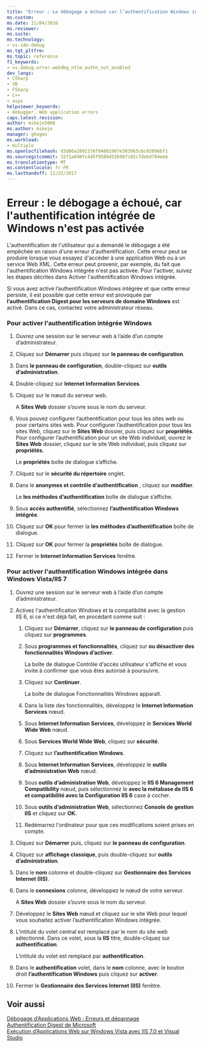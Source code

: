 ```yaml
---
title: "Erreur : Le débogage a échoué car l’authentification Windows intégrée n’est pas activée. | Documents Microsoft"
ms.custom: 
ms.date: 11/04/2016
ms.reviewer: 
ms.suite: 
ms.technology:
- vs-ide-debug
ms.tgt_pltfrm: 
ms.topic: reference
f1_keywords:
- vs.debug.error.webdbg_ntlm_authn_not_enabled
dev_langs:
- CSharp
- VB
- FSharp
- C++
- aspx
helpviewer_keywords:
- debugger, Web application errors
caps.latest.revision: 
author: mikejo5000
ms.author: mikejo
manager: ghogen
ms.workload:
- multiple
ms.openlocfilehash: d3d66a2892378f04061907e383965c6c02096bf1
ms.sourcegitcommit: 32f1a690fc445f9586d53698fc82c7debd784eeb
ms.translationtype: MT
ms.contentlocale: fr-FR
ms.lasthandoff: 12/22/2017
---
```

# <a name="error-debugging-failed-because-integrated-windows-authentication-is-not-enabled"></a>Erreur : le débogage a échoué, car l'authentification intégrée de Windows n'est pas activée
L'authentification de l'utilisateur qui a demandé le débogage a été empêchée en raison d'une erreur d'authentification. Cette erreur peut se produire lorsque vous essayez d'accéder à une application Web ou à un service Web XML. Cette erreur peut provenir, par exemple, du fait que l'authentification Windows intégrée n'est pas activée. Pour l'activer, suivez les étapes décrites dans Activer l'authentification Windows intégrée.  
  
 Si vous avez activé l’authentification Windows intégrée et que cette erreur persiste, il est possible que cette erreur est provoquée par **l’authentification Digest pour les serveurs de domaine Windows** est activé. Dans ce cas, contactez votre administrateur réseau.  
  
### <a name="to-enable-integrated-windows-authentication"></a>Pour activer l'authentification intégrée Windows  
  
1.  Ouvrez une session sur le serveur web à l’aide d’un compte d’administrateur.  
  
2.  Cliquez sur **Démarrer** puis cliquez sur **le panneau de configuration**.  
  
3.  Dans **le panneau de configuration**, double-cliquez sur **outils d’administration**.  
  
4.  Double-cliquez sur **Internet Information Services**.  
  
5.  Cliquez sur le nœud du serveur web.  
  
     A **Sites Web** dossier s’ouvre sous le nom du serveur.  
  
6.  Vous pouvez configurer l’authentification pour tous les sites web ou pour certains sites web. Pour configurer l’authentification pour tous les sites Web, cliquez sur le **Sites Web** dossier, puis cliquez sur **propriétés**. Pour configurer l’authentification pour un site Web individuel, ouvrez le **Sites Web** dossier, cliquez sur le site Web individuel, puis cliquez sur **propriétés**.  
  
     Le **propriétés** boîte de dialogue s’affiche.  
  
7.  Cliquez sur le **sécurité du répertoire** onglet.  
  
8.  Dans le **anonymes et contrôle d’authentification** , cliquez sur **modifier**.  
  
     Le **les méthodes d’authentification** boîte de dialogue s’affiche.  
  
9. Sous **accès authentifié**, sélectionnez **l’authentification Windows intégrée**.  
  
10. Cliquez sur **OK** pour fermer la **les méthodes d’authentification** boîte de dialogue.  
  
11. Cliquez sur **OK** pour fermer la **propriétés** boîte de dialogue.  
  
12. Fermer le **Internet Information Services** fenêtre.  
  
### <a name="to-enable-integrated-windows-authentication-in-windows-vistaiis-7"></a>Pour activer l'authentification Windows intégrée dans Windows Vista/IIS 7  
  
1.  Ouvrez une session sur le serveur web à l’aide d’un compte d’administrateur.  
  
2.  Activez l'authentification Windows et la compatibilité avec la gestion IIS 6, si ce n'est déjà fait, en procédant comme suit :  
  
    1.  Cliquez sur **Démarrer**, cliquez sur **le panneau de configuration** puis cliquez sur **programmes**.  
  
    2.  Sous **programmes et fonctionnalités**, cliquez sur **ou désactiver des fonctionnalités Windows d’activer**.  
  
         La boîte de dialogue Contrôle d'accès utilisateur s'affiche et vous invite à confirmer que vous êtes autorisé à poursuivre.  
  
    3.  Cliquez sur **Continuer**.  
  
         La boîte de dialogue Fonctionnalités Windows apparaît.  
  
    4.  Dans la liste des fonctionnalités, développez le **Internet Information Services** nœud.  
  
    5.  Sous **Internet Information Services**, développez le **Services World Wide Web** nœud.  
  
    6.  Sous **Services World Wide Web**, cliquez sur **sécurité**.  
  
    7.  Cliquez sur **l’authentification Windows**.  
  
    8.  Sous **Internet Information Services**, développez le **outils d’administration Web** nœud.  
  
    9. Sous **outils d’administration Web**, développez le **IIS 6 Management Compatibility** nœud, puis sélectionnez le **avec la métabase de IIS 6 et compatibilité avec la Configuration IIS 6** case à cocher.  
  
    10. Sous **outils d’administration Web**, sélectionnez **Console de gestion IIS** et cliquez sur **OK.**  
  
    11. Redémarrez l'ordinateur pour que ces modifications soient prises en compte.  
  
3.  Cliquez sur **Démarrer** puis, cliquez sur **le panneau de configuration**.  
  
4.  Cliquez sur **affichage classique**, puis double-cliquez sur **outils d’administration**.  
  
5.  Dans le **nom** colonne et double-cliquez sur **Gestionnaire des Services Internet (IIS)**.  
  
6.  Dans le **connexions** colonne, développez le nœud de votre serveur.  
  
     A **Sites Web** dossier s’ouvre sous le nom du serveur.  
  
7.  Développez le **Sites Web** nœud et cliquez sur le site Web pour lequel vous souhaitez activer l’authentification Windows intégrée.  
  
8.  L’intitulé du volet central est remplacé par le nom du site web sélectionné. Dans ce volet, sous la **IIS** titre, double-cliquez sur **authentification**.  
  
     L’intitulé du volet est remplacé par **authentification**.  
  
9. Dans le **authentification** volet, dans le **nom** colonne, avec le bouton droit **l’authentification Windows** puis cliquez sur **activer**.  
  
10. Fermer le **Gestionnaire des Services Internet (IIS)** fenêtre.  
  
## <a name="see-also"></a>Voir aussi  
 [Débogage d’Applications Web : Erreurs et dépannage](../debugger/debugging-web-applications-errors-and-troubleshooting.md)   
 [Authentification Digest de Microsoft](http://go.microsoft.com/fwlink/?LinkId=77938)   
 [Exécution d’Applications Web sur Windows Vista avec IIS 7.0 et Visual Studio](http://msdn.microsoft.com/Library/262a82ac-dd0e-4096-86c6-fb463e88be66)